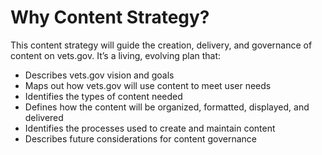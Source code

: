 # Why Content Strategy?

This content strategy will guide the creation, delivery, and governance of content on vets.gov. It’s a living, evolving plan that:
- Describes vets.gov vision and goals
- Maps out how vets.gov will use content to meet user needs
- Identifies the types of content needed
- Defines how the content will be organized, formatted, displayed, and delivered
- Identifies the processes used to create and maintain content
- Describes future considerations for content governance

